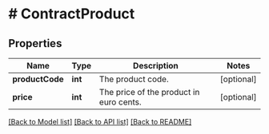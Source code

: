# # ContractProduct

## Properties

Name | Type | Description | Notes
------------ | ------------- | ------------- | -------------
**productCode** | **int** | The product code. | [optional]
**price** | **int** | The price of the product in euro cents. | [optional]

[[Back to Model list]](../../README.md#models) [[Back to API list]](../../README.md#endpoints) [[Back to README]](../../README.md)
